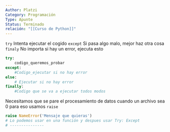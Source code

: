 ```yaml
---
Author: Platzi
Category: Programación
Type: Apunte
Status: Terminado
relación: "[[Curso de Python]]"
---
```

`try` Intenta ejecutar el cogido
`except` Si pasa algo malo, mejor haz otra cosa
`finaly` No importa si hay un error, ejecuta esto

```Python
try:
	codigo_queremos_probar
except:
	#Codigo_ejecutar si no hay error
else: 
	# Ejecutar si no hay error
finally:
	#Codigo que se va a ejecutar todos modos
```

Necesitamos que se pare el procesamiento de datos cuando un archivo sea 0 para eso usamos `raise`

```python
raise NameError('Mensaje que quieras')
# Lo podemos usar en una función y despues usar Try: Except
# ---------------
```


